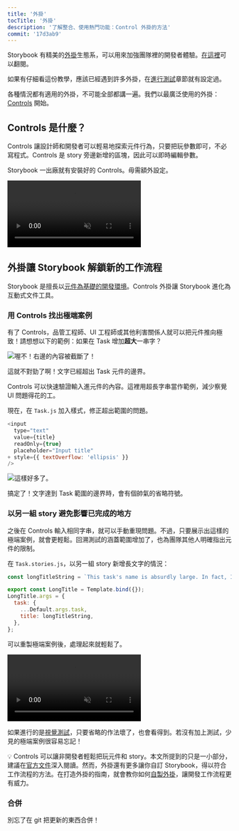 ```yaml
---
title: '外掛'
tocTitle: '外掛'
description: '了解整合、使用熱門功能：Control 外掛的方法'
commit: '17d3ab9'
---
```


Storybook 有精美的[外掛](https://storybook.js.org/docs/react/configure/storybook-addons)生態系，可以用來加強團隊裡的開發者體驗。[在這裡](https://storybook.js.org/addons)可以翻閱。

如果有仔細看這份教學，應該已經遇到許多外掛，在[進行測試](/intro-to-storybook/react/zh-TW/test/)章節就有設定過。

各種情況都有適用的外掛，不可能全部都講一遍。我們以最廣泛使用的外掛：[Controls](https://storybook.js.org/docs/react/essentials/controls) 開始。

## Controls 是什麼？

Controls 讓設計師和開發者可以輕易地探索元件行為，只要把玩參數即可，不必寫程式。Controls 是 story 旁邊新增的區塊，因此可以即時編輯參數。

Storybook 一出廠就有安裝好的 Controls。毋需額外設定。

<video autoPlay muted playsInline loop>
  <source
    src="/intro-to-storybook/controls-in-action.mp4"
    type="video/mp4"
  />
</video>

## 外掛讓 Storybook 解鎖新的工作流程

Storybook 是擅長以[元件為基礎的開發環境](https://www.componentdriven.org/)。Controls 外掛讓 Storybook 進化為互動式文件工具。

### 用 Controls 找出極端案例

有了 Controls，品管工程師、UI 工程師或其他利害關係人就可以把元件推向極致！請想想以下的範例：如果在 Task 增加**超大**一串字？

![喔不！右邊的內容被截斷了！](/intro-to-storybook/task-edge-case.png)

這就不對勁了啊！文字已經超出 Task 元件的邊界。

Controls 可以快速驗證輸入進元件的內容。這裡用超長字串當作範例，減少察覺 UI 問題得花的工。

現在，在 `Task.js` 加入樣式，修正超出範圍的問題。

```diff:title=src/components/Task.js
<input
  type="text"
  value={title}
  readOnly={true}
  placeholder="Input title"
+ style={{ textOverflow: 'ellipsis' }}
/>
```

![這樣好多了。](/intro-to-storybook/edge-case-solved-with-controls.png)

搞定了！文字達到 Task 範圍的邊界時，會有個帥氣的省略符號。

### 以另一組 story 避免影響已完成的地方

之後在 Controls 輸入相同字串，就可以手動重現問題。不過，只要展示出這樣的極端案例，就會更輕鬆。回溯測試的涵蓋範圍增加了，也為團隊其他人明確指出元件的限制。

在 `Task.stories.js`，以另一組 story 新增長文字的情況：

```js:title=src/components/Task.stories.js
const longTitleString = `This task's name is absurdly large. In fact, I think if I keep going I might end up with content overflow. What will happen? The star that represents a pinned task could have text overlapping. The text could cut-off abruptly when it reaches the star. I hope not!`;

export const LongTitle = Template.bind({});
LongTitle.args = {
  task: {
    ...Default.args.task,
    title: longTitleString,
  },
};
```

可以重製極端案例後，處理起來就輕鬆了。

<video autoPlay muted playsInline loop>
  <source
    src="/intro-to-storybook/task-stories-long-title.mp4"
    type="video/mp4"
  />
</video>

如果進行的是[視覺測試](/intro-to-storybook/react/zh-TW/test/)，只要省略的作法壞了，也會看得到。若沒有加上測試，少見的極端案例很容易忘記！

<div class="aside"><p>💡 Controls 可以讓非開發者輕鬆把玩元件和 story。本文所提到的只是一小部分，建議在<a href="https://storybook.js.org/docs/react/essentials/controls">官方文件</a>深入閱讀。然而，外掛還有更多讓你自訂 Storybook，得以符合工作流程的方法。在打造外掛的指南，就會教你如何<a href="https://storybook.js.org/docs/react/addons/writing-addons">自製外掛</a>，讓開發工作流程更有威力。</p></div>

### 合併

別忘了在 git 把更新的東西合併！
